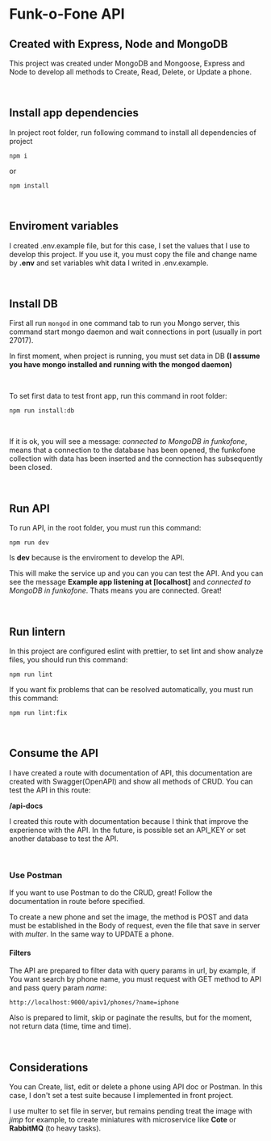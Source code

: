 

# Funk-o-Fone API

## Created with Express, Node and MongoDB

This project was created under MongoDB and Mongoose, Express and Node to develop all methods to Create, Read, Delete, or Update a phone. 

<br>

## Install app dependencies

In project root folder, run following command to install all dependencies of project

`
npm i
`

or 

`
npm install
`

<br>

## Enviroment variables

I created .env.example file, but for this case, I set the values that I use to develop this project. If you use it, you must copy the file and change name by **.env** and set variables whit data I writed in .env.example.

<br>


## Install DB

First all run `mongod` in one command tab to run you Mongo server, this command start mongo daemon and wait connections in port (usually in port 27017).

In first moment, when project is running, you must set data in DB **(I assume you have mongo installed and running with the mongod daemon)**

<br>

To set first data to test front app, run this command in root folder:


`
npm run install:db
`

<br>

If it is ok, you will see a message: *connected to MongoDB in funkofone*, means that a connection to the database has been opened, the funkofone collection with data has been inserted and the connection has subsequently been closed.

<br>

## Run API

To run API, in the root folder, you must run this command: 

`
npm run dev
`

Is **dev** because is the enviroment to develop the API. 


This will make the service up and you can you can test the API. And you can see the message **Example app listening at [localhost]** and *connected to MongoDB in funkofone*. Thats means you are connected. Great!

<br>


## Run lintern

In this project are configured eslint with prettier, to set lint and show analyze files, you should run this command:

`
npm run lint
`

If you want fix problems that can be resolved automatically, you must run this command:

`
npm run lint:fix
`

<br>

## Consume the API

I have created a route with documentation of API, this documentation are created with Swagger(OpenAPI) and show all methods of CRUD. You can test the API in this route: 

**/api-docs**


I created this route with documentation because I think that improve the experience with the API. In the future, is possible set an API_KEY or set another database to test the API.


<br>


### Use Postman

If you want to use Postman to do the CRUD, great! Follow the documentation in route before specified. 

To create a new phone and set the image, the method is POST and data must be established in the Body of request, even the file that save in server with *multer*. In the same way to UPDATE a phone. 


#### Filters

The API are prepared to filter data with query params in url, by example, if You want search by phone name, you must request with GET method to API and pass query param *name*:


`
http://localhost:9000/apiv1/phones/?name=iphone
`

Also is prepared to limit, skip or paginate the results, but for the moment, not return data (time, time and time).


<br>


## Considerations

You can Create, list, edit or delete a phone using API doc or Postman. In this case, I don't set a test suite because I implemented in front project.

I use multer to set file in server, but remains pending treat the image with *jimp* for example, to create miniatures with microservice like **Cote** or **RabbitMQ** (to heavy tasks).


